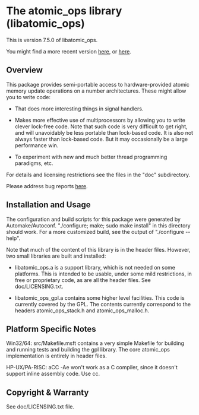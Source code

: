 # The atomic_ops library (libatomic_ops)

This is version 7.5.0 of libatomic_ops.

You might find a more recent version
[here](http://www.hpl.hp.com/personal/Hans_Boehm/gc), or
[here](http://www.hpl.hp.com/research/linux/atomic_ops/).


## Overview

This package provides semi-portable access to hardware-provided
atomic memory update operations on a number architectures.  These might
allow you to write code:

* That does more interesting things in signal handlers.

* Makes more effective use of multiprocessors by allowing you to write
  clever lock-free code.  Note that such code is very difficult to get
  right, and will unavoidably be less portable than lock-based code.  It
  is also not always faster than lock-based code.  But it may occasionally
  be a large performance win.

* To experiment with new and much better thread programming paradigms, etc.

For details and licensing restrictions see the files in the "doc"
subdirectory.

Please address bug reports [here](mailto:gc@linux.hpl.hp.com).


## Installation and Usage

The configuration and build scripts for this package were generated by
Automake/Autoconf.  "./configure; make; sudo make install" in this
directory should work.  For a more customized build, see the output of
"./configure --help".

Note that much of the content of this library is in the header files.
However, two small libraries are built and installed:

* libatomic_ops.a is a support library, which is not needed on some platforms.
  This is intended to be usable, under some mild restrictions, in free or
  proprietary code, as are all the header files.  See doc/LICENSING.txt.

* libatomic_ops_gpl.a contains some higher level facilities.  This code is
  currently covered by the GPL.  The contents currently correspond to
  the headers atomic_ops_stack.h and atomic_ops_malloc.h.


## Platform Specific Notes

Win32/64: src/Makefile.msft contains a very simple Makefile for building
and running tests and building the gpl library.  The core atomic_ops
implementation is entirely in header files.

HP-UX/PA-RISC: aCC -Ae won't work as a C compiler, since it doesn't support
inline assembly code.  Use cc.


## Copyright & Warranty

See doc/LICENSING.txt file.
